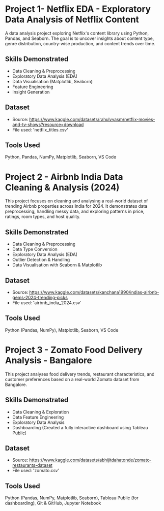 # Project 1- Netflix EDA - Exploratory Data Analysis of Netflix Content
A data analysis project exploring Netflix's content library using Python, Pandas, and Seaborn. The goal is to uncover insights about content type, genre distribution, country-wise production, and content trends over time.

## Skills Demonstrated
- Data Cleaning & Preprocessing
- Exploratory Data Analysis (EDA)
- Data Visualisation (Matplotlib, Seaborn)
- Feature Engineering
- Insight Generation

## Dataset
- Source: https://www.kaggle.com/datasets/rahulvyasm/netflix-movies-and-tv-shows?resource=download
- File used: 'netflix_titles.csv'

## Tools Used
Python, Pandas, NumPy, Matplotlib, Seaborn, VS Code


# Project 2 - Airbnb India Data Cleaning & Analysis (2024)
This project focuses on cleaning and analysing a real-world dataset of trending Airbnb properties across India for 2024. It demonstrates data preprocessing, handling messy data, and exploring patterns in price, ratings, room types, and host quality.

## Skills Demonstrated
- Data Cleaning & Preprocessing
- Data Type Conversion
- Exploratory Data Analysis (EDA)
- Outlier Detection & Handling
- Data Visualisation with Seaborn & Matplotlib

## Dataset
- Source: https://www.kaggle.com/datasets/kanchana1990/indias-airbnb-gems-2024-trending-picks
- File used: 'airbnb_india_2024.csv'

## Tools Used
Python (Pandas, NumPy), Matplotlib, Seaborn, VS Code


# Project 3 - Zomato Food Delivery Analysis - Bangalore
This project analyses food delivery trends, restaurant characteristics, and customer preferences based on a real-world Zomato dataset from Bangalore.

## Skills Demonstrated
- Data Cleaning & Exploration
- Data Feature Engineering
- Exploratory Data Analysis
- Dashboarding (Created a fully interactive dashboard using Tableau Public)

## Dataset
- Source: https://www.kaggle.com/datasets/abhijitdahatonde/zomato-restaurants-dataset
- File used: 'zomato.csv'

## Tools Used
Python (Pandas, NumPy, Matplotlib, Seaborn), Tableau Public (for dashboarding), Git & GitHub, Jupyter Notebook
